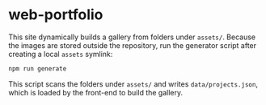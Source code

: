 # web-portfolio

This site dynamically builds a gallery from folders under `assets/`. Because the
images are stored outside the repository, run the generator script after
creating a local `assets` symlink:

```bash
npm run generate
```

This script scans the folders under `assets/` and writes `data/projects.json`,
which is loaded by the front-end to build the gallery.
